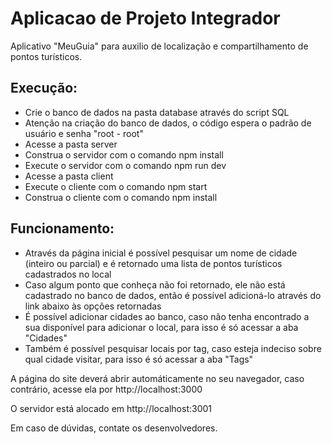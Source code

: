 # Aplicacao de Projeto Integrador
Aplicativo "MeuGuia" para auxilio de localização e compartilhamento de pontos turísticos.

## Execução:
- Crie o banco de dados na pasta database através do script SQL
- Atenção na criação do banco de dados, o código espera o padrão de usuário e senha "root - root"
- Acesse a pasta server
- Construa o servidor com o comando npm install
- Execute o servidor com o comando npm run dev
- Acesse a pasta client
- Execute o cliente com o comando npm start
- Construa o cliente com o comando npm install

## Funcionamento:
- Através da página inicial é possível pesquisar um nome de cidade (inteiro ou parcial) e é retornado uma lista de pontos turísticos cadastrados no local
- Caso algum ponto que conheça não foi retornado, ele não está cadastrado no banco de dados, então é possível adicioná-lo através do link abaixo às opções retornadas
- É possível adicionar cidades ao banco, caso não tenha encontrado a sua disponível para adicionar o local, para isso é só acessar a aba "Cidades"
- Também é possível pesquisar locais por tag, caso esteja indeciso sobre qual cidade visitar, para isso é só acessar a aba "Tags"

A página do site deverá abrir automáticamente no seu navegador, caso contrário, acesse ela por http://localhost:3000

O servidor está alocado em http://localhost:3001

Em caso de dúvidas, contate os desenvolvedores.
